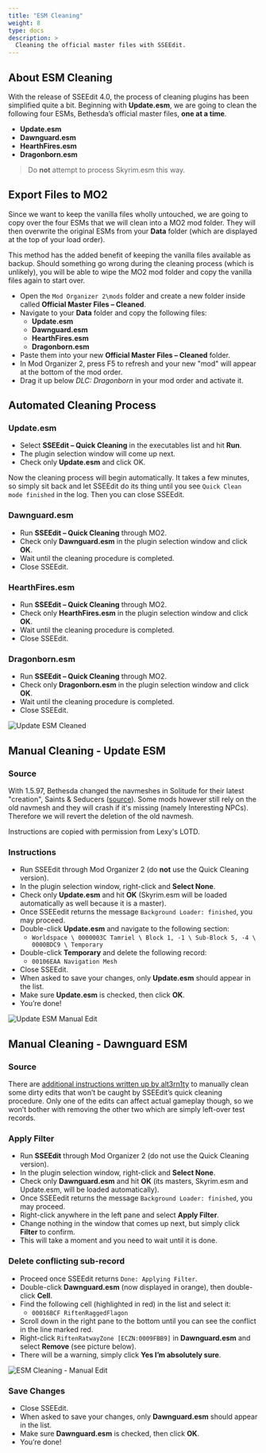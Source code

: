 ```yaml
---
title: "ESM Cleaning"
weight: 8
type: docs
description: >
  Cleaning the official master files with SSEEdit.
---
```


## About ESM Cleaning

With the release of SSEEdit 4.0, the process of cleaning plugins has been simplified quite a bit. Beginning with **Update.esm**, we are going to clean the following four ESMs, Bethesda’s official master files, **one at a time**.

* **Update.esm**
* **Dawnguard.esm**
* **HearthFires.esm**
* **Dragonborn.esm**

> Do **not** attempt to process Skyrim.esm this way.

## Export Files to MO2

Since we want to keep the vanilla files wholly untouched, we are going to copy over the four ESMs that we will clean into a MO2 mod folder. They will then overwrite the original ESMs from your **Data** folder (which are displayed at the top of your load order).

This method has the added benefit of keeping the vanilla files available as backup. Should something go wrong during the cleaning process (which is unlikely), you will be able to wipe the MO2 mod folder and copy the vanilla files again to start over.

- Open the `Mod Organizer 2\mods` folder and create a new folder inside called **Official Master Files – Cleaned**.
- Navigate to your **Data** folder and copy the following files:
  - **Update.esm**
  - **Dawnguard.esm**
  - **HearthFires.esm**
  - **Dragonborn.esm**
- Paste them into your new **Official Master Files – Cleaned** folder.
- In Mod Organizer 2, press F5 to refresh and your new "mod" will appear at the bottom of the mod order.
- Drag it up below *DLC: Dragonborn* in your mod order and activate it.

## Automated Cleaning Process

### Update.esm

* Select **SSEEdit – Quick Cleaning** in the executables list and hit **Run**.
* The plugin selection window will come up next.
* Check only **Update.esm** and click OK.

Now the cleaning process will begin automatically. It takes a few minutes, so simply sit back and let SSEEdit do its thing until you see `Quick Clean mode finished` in the log. Then you can close SSEEdit.

### Dawnguard.esm

* Run **SSEEdit – Quick Cleaning** through MO2.
* Check only **Dawnguard.esm** in the plugin selection window and click **OK**.
* Wait until the cleaning procedure is completed.
* Close SSEEdit.

### HearthFires.esm

* Run **SSEEdit – Quick Cleaning** through MO2.
* Check only **HearthFires.esm** in the plugin selection window and click **OK**.
* Wait until the cleaning procedure is completed.
* Close SSEEdit.

### Dragonborn.esm

* Run **SSEEdit – Quick Cleaning** through MO2.
* Check only **Dragonborn.esm** in the plugin selection window and click **OK**.
* Wait until the cleaning procedure is completed.
* Close SSEEdit.

![Update ESM Cleaned](/Pictures/setup/update_esm_cleaned.png)

## Manual Cleaning - Update ESM

### Source

With 1.5.97, Bethesda changed the navmeshes in Solitude for their latest "creation", Saints & Seducers ([source](https://www.reddit.com/r/skyrimmods/comments/dzvg03/teardown_of_the_1597_update/?utm_source=share&utm_medium=web2x)). Some mods however still rely on the old navmesh and they will crash if it's missing (namely Interesting NPCs). Therefore we will revert the deletion of the old navmesh.

Instructions are copied with permission from Lexy's LOTD.

### Instructions

- Run SSEEdit through Mod Organizer 2 (do **not** use the Quick Cleaning version).
- In the plugin selection window, right-click and **Select None**.
- Check only **Update.esm** and hit **OK** (Skyrim.esm will be loaded automatically as well because it is a master).
- Once SSEEedit returns the message `Background Loader: finished`, you may proceed.
- Double-click **Update.esm** and navigate to the following section:
  - `Worldspace \ 0000003C Tamriel \ Block 1, -1 \ Sub-Block 5, -4 \ 0000BDC9 \ Temporary`
- Double-click **Temporary** and delete the following record:
  - `00106EAA Navigation Mesh`
- Close SSEEdit.
- When asked to save your changes, only **Update.esm** should appear in the list.
- Make sure **Update.esm** is checked, then click **OK**.
- You’re done!

![Update ESM Manual Edit](/Pictures/setup/update_esm_manual_edit.png)

## Manual Cleaning - Dawnguard ESM

### Source

There are [additional instructions written up by alt3rn1ty](https://forums.nexusmods.com/index.php?/topic/5381485-guide-manual-cleaning-skyrim-and-skyrim-special-edition-master-files/) to manually clean some dirty edits that won’t be caught by SSEEdit’s quick cleaning procedure. Only one of the edits can affect actual gameplay though, so we won’t bother with removing the other two which are simply left-over test records.

### Apply Filter

* Run **SSEEdit** through Mod Organizer 2 (do not use the Quick Cleaning version).
* In the plugin selection window, right-click and **Select None**.
* Check only **Dawnguard.esm** and hit **OK** (its masters, Skyrim.esm and Update.esm, will be loaded automatically).
* Once SSEEedit returns the message `Background Loader: finished`, you may proceed.
* Right-click anywhere in the left pane and select **Apply Filter**.
* Change nothing in the window that comes up next, but simply click **Filter** to confirm.
* This will take a moment and you need to wait until it is done.

### Delete conflicting sub-record

* Proceed once SSEEdit returns `Done: Applying Filter`.
* Double-click **Dawnguard.esm** (now displayed in orange), then double-click **Cell**.
* Find the following cell (highlighted in red) in the list and select it:
  * `00016BCF RiftenRaggedFlagon`
* Scroll down in the right pane to the bottom until you can see the conflict in the line marked red.
* Right-click `RiftenRatwayZone [ECZN:0009FBB9]` in **Dawnguard.esm** and select **Remove** (see picture below).
* There will be a warning, simply click **Yes I’m absolutely sure**.

![ESM Cleaning - Manual Edit](/Pictures/setup/esm_cleaning_manual_edit.png)

### Save Changes

* Close SSEEdit.
* When asked to save your changes, only **Dawnguard.esm** should appear in the list.
* Make sure **Dawnguard.esm** is checked, then click **OK**.
* You’re done!